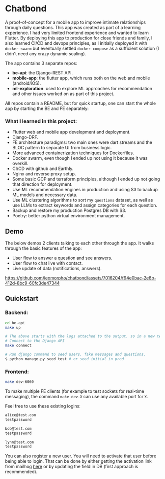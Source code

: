 # Chatbond
A proof-of-concept for a mobile app to improve intimate relationships through daily questions.
This app was created as part of a learning experience. I had very limited frontend experience and wanted to learn Flutter. By deploying this app to production for close friends and family, I also learned CI/CD and devops principles, as I initially deployed it with `docker swarm` but eventually settled `docker-compose` as a sufficient solution (I didn't need any crazy dynamic scaling).
 
The app contains 3 separate repos:

* **be-api**: the Django-REST API.
* **mobile-app**: the flutter app, which runs both on the web and mobile (android/iOS).
* **ml-exploration**: used to explore ML approaches for recommendation and other issues worked on as part of this project.

All repos contain a README, but for quick startup, one can start the whole app by starting the BE and FE separately:

### What I learned in this project:

* Flutter web and mobile app development and deployment.
* Django-DRF.
* FE architecture paradigms: two main ones were dart streams and the BLOC pattern to separate UI from business logic.
* More advanced containerization techniques for Dockerfiles.
* Docker swarm, even though I ended up not using it because it was overkill.
* CI/CD with github and Earthly.
* Nginx and reverse proxy setup.
* Some basic GCP and terraform principles, although I ended up not going that direction for deployment.
* Use ML recommendation engines in production and using S3 to backup ML models and necessary data.
* Use ML clustering algorithms to sort my `questions` dataset, as well as use LLMs to extract keywords and assign categories for each question.
* Backup and restore my production Postgres DB with S3.
* Poetry: better python virtual environment management.

## Demo
The below demos 2 clients talking to each other through the app. It walks through the basic features of the app:

* User flow to answer a question and see answers.
* User flow to chat live with contact.
* Live update of data (notifications, answers).

https://github.com/leomorpho/chatbond/assets/7016204/f94e0bac-2e8b-412d-8bc9-60fc3de47344

## Quickstart

### Backend:

```bash
cd be-api
make up

# The above starts with the logs attached to the output, so in a new terminal
# Connect to the Django API
make connect

# Run django command to seed users, fake messages and questions.
$ python manage.py seed_test # or seed_initial in prod
```

### Frontend:

```bash
make dev-6060
```

To make multiple FE clients (for example to test sockets for real-time messaging), the command `make dev-X` can use any available port for `X`.

Feel free to use these existing logins:

```bash
alice@test.com
testpassword

bob@test.com
testpassword

lynn@test.com
testpassword
```

You can also register a new user. You will need to activate that user before being able to login. That can be done by either getting the activation link from mailhog [here](http://localhost:8025/#) or by updating the field in DB (first approach is recommended).

